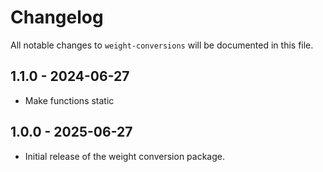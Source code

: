 # Changelog

All notable changes to `weight-conversions` will be documented in this file.

1.1.0 - 2024-06-27
--------------------
- Make functions static

1.0.0 - 2025-06-27
--------------------
- Initial release of the weight conversion package.